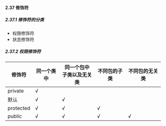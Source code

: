 #### 2.37 修饰符

#####  2.37.1 修饰符的分类

- 权限修饰符
- 状态修饰符

##### 2.37.2 权限修饰符

| 修饰符    | 同一个类中 | 同一个包中<br />子类以及无关类 | 不同包的子类 | 不同包的无关类 |
| --------- | ---------- | ------------------------------ | ------------ | -------------- |
| private   | √          |                                |              |                |
| 默认      | √          | √                              |              |                |
| protected | √          | √                              | √            |                |
| public    | √          | √                              | √            | √              |

